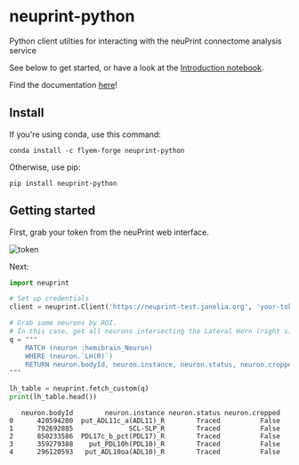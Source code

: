 neuprint-python
===============================
Python client utilties for interacting with the neuPrint connectome analysis service

See below to get started, or have a look at the [Introduction notebook][intro].

[intro]: https://github.com/connectome-neuprint/neuprint-python/tree/master/examples/Introduction.ipynb

Find the documentation [here](https://neuprint-python.readthedocs.io)!

## Install

If you're using conda, use this command:

```shell
conda install -c flyem-forge neuprint-python
```

Otherwise, use pip:

```shell
pip install neuprint-python
```

## Getting started

First, grab your token from the neuPrint web interface.

![token](https://raw.githubusercontent.com/connectome-neuprint/neuprint-python/master/examples/img/token-screenshot.png)

Next:

```Python
import neuprint

# Set up credentials
client = neuprint.Client('https://neuprint-test.janelia.org', 'your-token-here')

# Grab some neurons by ROI.
# In this case, get all neurons intersecting the Lateral Horn (right side).
q = """
    MATCH (neuron :hemibrain_Neuron)
    WHERE (neuron.`LH(R)`)
    RETURN neuron.bodyId, neuron.instance, neuron.status, neuron.cropped
"""

lh_table = neuprint.fetch_custom(q)
print(lh_table.head())
```

```
   neuron.bodyId        neuron.instance neuron.status neuron.cropped
0      420594200  put_ADL11c_a(ADL11)_R        Traced          False
1      792692885              SCL-SLP_R        Traced          False
2      850233586  PDL17c_b_pct(PDL17)_R        Traced          False
3      359279388    put_PDL10h(PDL10)_R        Traced          False
4      296120593   put_ADL10oa(ADL10)_R        Traced          False
```
